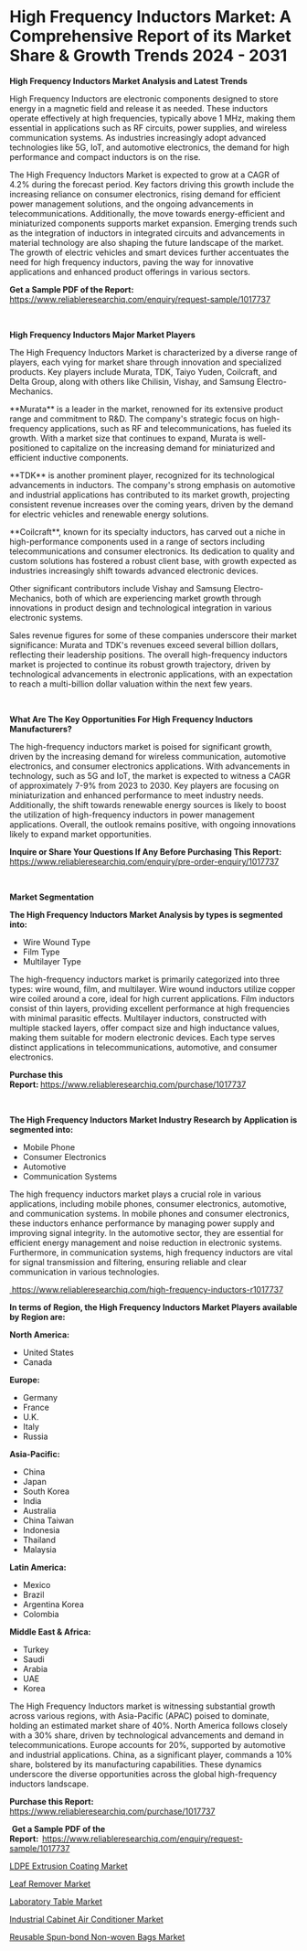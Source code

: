 <p><h1>High Frequency Inductors Market: A Comprehensive Report of its Market Share & Growth Trends 2024 - 2031</h1></p><p><strong>High Frequency Inductors Market Analysis and Latest Trends</strong></p>
<p><p>High Frequency Inductors are electronic components designed to store energy in a magnetic field and release it as needed. These inductors operate effectively at high frequencies, typically above 1 MHz, making them essential in applications such as RF circuits, power supplies, and wireless communication systems. As industries increasingly adopt advanced technologies like 5G, IoT, and automotive electronics, the demand for high performance and compact inductors is on the rise.</p><p>The High Frequency Inductors Market is expected to grow at a CAGR of 4.2% during the forecast period. Key factors driving this growth include the increasing reliance on consumer electronics, rising demand for efficient power management solutions, and the ongoing advancements in telecommunications. Additionally, the move towards energy-efficient and miniaturized components supports market expansion. Emerging trends such as the integration of inductors in integrated circuits and advancements in material technology are also shaping the future landscape of the market. The growth of electric vehicles and smart devices further accentuates the need for high frequency inductors, paving the way for innovative applications and enhanced product offerings in various sectors.</p></p>
<p><strong>Get a Sample PDF of the Report:&nbsp;</strong> <a href="https://www.reliableresearchiq.com/enquiry/request-sample/1017737?utm_campaign=904&utm_medium=2&utm_source=Github&utm_content=ia&utm_term=04122024&utm_id=high-frequency-inductors">https://www.reliableresearchiq.com/enquiry/request-sample/1017737</a></p>
<p>&nbsp;</p>
<p><strong>High Frequency Inductors Major Market Players</strong></p>
<p><p>The High Frequency Inductors Market is characterized by a diverse range of players, each vying for market share through innovation and specialized products. Key players include Murata, TDK, Taiyo Yuden, Coilcraft, and Delta Group, along with others like Chilisin, Vishay, and Samsung Electro-Mechanics.</p><p>**Murata** is a leader in the market, renowned for its extensive product range and commitment to R&D. The company's strategic focus on high-frequency applications, such as RF and telecommunications, has fueled its growth. With a market size that continues to expand, Murata is well-positioned to capitalize on the increasing demand for miniaturized and efficient inductive components.</p><p>**TDK** is another prominent player, recognized for its technological advancements in inductors. The company's strong emphasis on automotive and industrial applications has contributed to its market growth, projecting consistent revenue increases over the coming years, driven by the demand for electric vehicles and renewable energy solutions.</p><p>**Coilcraft**, known for its specialty inductors, has carved out a niche in high-performance components used in a range of sectors including telecommunications and consumer electronics. Its dedication to quality and custom solutions has fostered a robust client base, with growth expected as industries increasingly shift towards advanced electronic devices.</p><p>Other significant contributors include Vishay and Samsung Electro-Mechanics, both of which are experiencing market growth through innovations in product design and technological integration in various electronic systems. </p><p>Sales revenue figures for some of these companies underscore their market significance: Murata and TDK's revenues exceed several billion dollars, reflecting their leadership positions. The overall high-frequency inductors market is projected to continue its robust growth trajectory, driven by technological advancements in electronic applications, with an expectation to reach a multi-billion dollar valuation within the next few years.</p></p>
<p>&nbsp;</p>
<p><strong>What Are The Key Opportunities For High Frequency Inductors Manufacturers?</strong></p>
<p><p>The high-frequency inductors market is poised for significant growth, driven by the increasing demand for wireless communication, automotive electronics, and consumer electronics applications. With advancements in technology, such as 5G and IoT, the market is expected to witness a CAGR of approximately 7-9% from 2023 to 2030. Key players are focusing on miniaturization and enhanced performance to meet industry needs. Additionally, the shift towards renewable energy sources is likely to boost the utilization of high-frequency inductors in power management applications. Overall, the outlook remains positive, with ongoing innovations likely to expand market opportunities.</p></p>
<p><strong>Inquire or Share Your Questions If Any Before Purchasing This Report:</strong> <a href="https://www.reliableresearchiq.com/enquiry/pre-order-enquiry/1017737?utm_campaign=904&utm_medium=2&utm_source=Github&utm_content=ia&utm_term=04122024&utm_id=high-frequency-inductors">https://www.reliableresearchiq.com/enquiry/pre-order-enquiry/1017737</a></p>
<p>&nbsp;</p>
<p><strong>Market Segmentation</strong></p>
<p><strong>The High Frequency Inductors Market Analysis by types is segmented into:</strong></p>
<p><ul><li>Wire Wound Type</li><li>Film Type</li><li>Multilayer Type</li></ul></p>
<p><p>The high-frequency inductors market is primarily categorized into three types: wire wound, film, and multilayer. Wire wound inductors utilize copper wire coiled around a core, ideal for high current applications. Film inductors consist of thin layers, providing excellent performance at high frequencies with minimal parasitic effects. Multilayer inductors, constructed with multiple stacked layers, offer compact size and high inductance values, making them suitable for modern electronic devices. Each type serves distinct applications in telecommunications, automotive, and consumer electronics.</p></p>
<p><strong>Purchase this Report:&nbsp;</strong><a href="https://www.reliableresearchiq.com/purchase/1017737?utm_campaign=904&utm_medium=2&utm_source=Github&utm_content=ia&utm_term=04122024&utm_id=high-frequency-inductors">https://www.reliableresearchiq.com/purchase/1017737</a></p>
<p>&nbsp;</p>
<p><strong>The High Frequency Inductors Market Industry Research by Application is segmented into:</strong></p>
<p><ul><li>Mobile Phone</li><li>Consumer Electronics</li><li>Automotive</li><li>Communication Systems</li></ul></p>
<p><p>The high frequency inductors market plays a crucial role in various applications, including mobile phones, consumer electronics, automotive, and communication systems. In mobile phones and consumer electronics, these inductors enhance performance by managing power supply and improving signal integrity. In the automotive sector, they are essential for efficient energy management and noise reduction in electronic systems. Furthermore, in communication systems, high frequency inductors are vital for signal transmission and filtering, ensuring reliable and clear communication in various technologies.</p></p>
<p><a href="https://www.reliableresearchiq.com/high-frequency-inductors-r1017737?utm_campaign=904&utm_medium=2&utm_source=Github&utm_content=ia&utm_term=04122024&utm_id=high-frequency-inductors">&nbsp;https://www.reliableresearchiq.com/high-frequency-inductors-r1017737</a></p>
<p><strong>In terms of Region, the High Frequency Inductors Market Players available by Region are:</strong></p>
<p>
    <p> <strong> North America: </strong>
        <ul>
            <li>United States</li>
            <li>Canada</li>
        </ul>
        </p> 
    <p> <strong> Europe: </strong>
        <ul>
            <li>Germany</li>
            <li>France</li>
            <li>U.K.</li>
            <li>Italy</li>
            <li>Russia</li>
        </ul>
        </p> 
    <p> <strong> Asia-Pacific: </strong>
        <ul>
            <li>China</li>
            <li>Japan</li>
            <li>South Korea</li>
            <li>India</li>
            <li>Australia</li>
            <li>China Taiwan</li>
            <li>Indonesia</li>
            <li>Thailand</li>
            <li>Malaysia</li>
        </ul>
        </p> 
    <p> <strong> Latin America: </strong>
        <ul>
            <li>Mexico</li>
            <li>Brazil</li>
            <li>Argentina Korea</li>
            <li>Colombia</li>
        </ul>
        </p> 
    <p> <strong> Middle East & Africa: </strong>
        <ul>
            <li>Turkey</li>
            <li>Saudi</li>
            <li>Arabia</li>
            <li>UAE</li>
            <li>Korea</li>
        </ul>
    </p>
    </p>
<p><p>The High Frequency Inductors market is witnessing substantial growth across various regions, with Asia-Pacific (APAC) poised to dominate, holding an estimated market share of 40%. North America follows closely with a 30% share, driven by technological advancements and demand in telecommunications. Europe accounts for 20%, supported by automotive and industrial applications. China, as a significant player, commands a 10% share, bolstered by its manufacturing capabilities. These dynamics underscore the diverse opportunities across the global high-frequency inductors landscape.</p></p>
<p><strong>Purchase this Report: </strong><a href="https://www.reliableresearchiq.com/purchase/1017737?utm_campaign=904&utm_medium=2&utm_source=Github&utm_content=ia&utm_term=04122024&utm_id=high-frequency-inductors">https://www.reliableresearchiq.com/purchase/1017737</a></p>
<p>&nbsp;<strong>Get a Sample PDF of the Report:&nbsp;&nbsp;</strong><a href="https://www.reliableresearchiq.com/enquiry/request-sample/1017737?utm_campaign=904&utm_medium=2&utm_source=Github&utm_content=ia&utm_term=04122024&utm_id=high-frequency-inductors">https://www.reliableresearchiq.com/enquiry/request-sample/1017737</a></p>
<p><strong></strong></p>
<p><p><a href="https://github.com/hammelximalschid/Market-Research-Report-List-1/blob/main/ldpe-extrusion-coating-market.md?utm_campaign=904&utm_medium=2&utm_source=Github&utm_content=ia&utm_term=04122024&utm_id=high-frequency-inductors">LDPE Extrusion Coating Market</a></p><p><a href="https://www.linkedin.com/pulse/exploring-leaf-remover-market-size-share-revenue-anticipated-ksnif?utm_campaign=904&utm_medium=2&utm_source=Github&utm_content=ia&utm_term=04122024&utm_id=high-frequency-inductors">Leaf Remover Market</a></p><p><a href="https://www.linkedin.com/pulse/detailed-laboratory-table-market-analysis-2024-2031-dqome?utm_campaign=904&utm_medium=2&utm_source=Github&utm_content=ia&utm_term=04122024&utm_id=high-frequency-inductors">Laboratory Table Market</a></p><p><a href="https://issuu.com/reportprime-2/docs/industrial-cabinet-air-conditioner-market-size-203?utm_campaign=904&utm_medium=2&utm_source=Github&utm_content=ia&utm_term=04122024&utm_id=high-frequency-inductors">Industrial Cabinet Air Conditioner Market</a></p><p><a href="https://issuu.com/reportprime-2/docs/reusable-spun-bond-non-woven-bags-market-size-2030?utm_campaign=904&utm_medium=2&utm_source=Github&utm_content=ia&utm_term=04122024&utm_id=high-frequency-inductors">Reusable Spun-bond Non-woven Bags Market</a></p></p>
